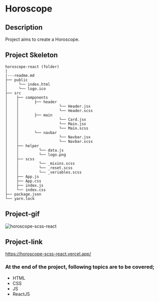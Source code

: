 # Horoscope
## Description
Project aims to create a Horoscope.
## Project Skeleton
```
horoscope-react (folder)
|
|---readme.md         
├── public
│     └── index.html
│     └── logo.ico
├── src
│    ├── components
│    │       ├── header
│    │                  └── Header.jsx
│    │                  └── Header.scss
│    │       ├── main
│    │                  └── Card.jsx
│    │                  └── Main.jsx
│    │                  └── Main.scss
│    │       └── navbar
│    │                  └── Navbar.jsx
│    │                  └── Navbar.scss
│    ├── helper
│    │         └── data.js
│    │         └── logo.png
│    ├── scss
│    │         └── _mixins.scss
│    │         └── _reset.scss
│    │         └── _veriables.scss
│    ├── App.js
│    ├── App.css
│    ├── index.js
│    └── index.css
├── package.json
└── yarn.lock
```
## Project-gif
![horoscope-scss-react](https://user-images.githubusercontent.com/102467587/223817604-3976864b-988a-4efa-a41e-9849d4c336e9.gif)
## Project-link
https://horoscope-scss-react.vercel.app/
### At the end of the project, following topics are to be covered;
- HTML
- CSS
- JS
- ReactJS

